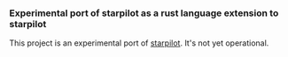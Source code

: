 ### Experimental port of starpilot as a rust language extension to starpilot

This project is an experimental port of [starpilot](https://github.com/DaveParr/starpilot). It's not yet operational.